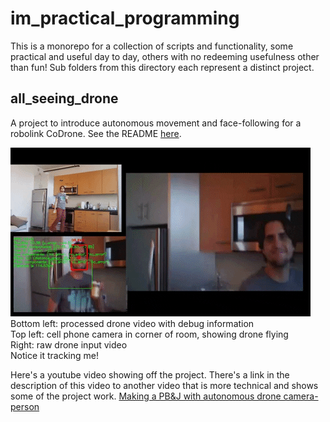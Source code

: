 # im_practical_programming
This is a monorepo for a collection of scripts and functionality, some practical and useful day to day, others with no redeeming usefulness other than fun! Sub folders from this directory each represent a distinct project.

## all_seeing_drone  
A project to introduce autonomous movement and face-following for a robolink CoDrone. See the README [here](https://github.com/MZandtheRaspberryPi/im_practical_programming/tree/master/all_seeing_drone).  

![Demo of Autonomous Drone](all_seeing_drone/drone.gif)  
Bottom left: processed drone video with debug information  
Top left: cell phone camera in corner of room, showing drone flying  
Right: raw drone input video  
Notice it tracking me!

Here's a youtube video showing off the project. There's a link in the description of this video to another video that is more technical and shows some of the project work.
[Making a PB&J with autonomous drone camera-person](https://www.youtube.com/watch?v=P_NQB7phWnQ&t)
